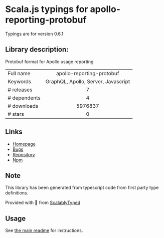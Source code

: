 
# Scala.js typings for apollo-reporting-protobuf

Typings are for version 0.6.1

## Library description:
Protobuf format for Apollo usage reporting

|                    |                 |
| ------------------ | :-------------: |
| Full name          | apollo-reporting-protobuf |
| Keywords           | GraphQL, Apollo, Server, Javascript |
| # releases         | 7 |
| # dependents       | 4 |
| # downloads        | 5976837 |
| # stars            | 0 |

## Links
- [Homepage](https://github.com/apollographql/apollo-server#readme)
- [Bugs](https://github.com/apollographql/apollo-server/issues)
- [Repository](https://github.com/apollographql/apollo-server)
- [Npm](https://www.npmjs.com/package/apollo-reporting-protobuf)
    


## Note
This library has been generated from typescript code from first party type definitions.

Provided with :purple_heart: from [ScalablyTyped](https://github.com/oyvindberg/ScalablyTyped)

## Usage
See [the main readme](../../readme.md) for instructions.


